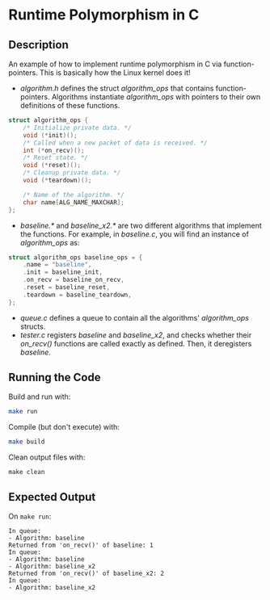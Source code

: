 # Runtime Polymorphism in C

## Description 
An example of how to implement runtime polymorphism in C via function-pointers. This is basically how the Linux kernel does it!

* *algorithm.h* defines the struct *algorithm_ops* that contains function-pointers. Algorithms instantiate *algorithm_ops* with pointers to their own definitions of these functions.
```C
struct algorithm_ops {
	/* Initialize private data. */
	void (*init)();
    /* Called when a new packet of data is received. */
	int (*on_recv)();
    /* Reset state. */
	void (*reset)();
	/* Cleanup private data. */
	void (*teardown)();

	/* Name of the algorithm. */
	char name[ALG_NAME_MAXCHAR];
};
```
* *baseline.\** and *baseline_x2.\** are two different algorithms that implement the functions. For example, in *baseline.c*, you will find an instance of *algorithm_ops* as:
```C
struct algorithm_ops baseline_ops = {
    .name = "baseline",
    .init = baseline_init,
    .on_recv = baseline_on_recv,
    .reset = baseline_reset,
    .teardown = baseline_teardown,
};
```
* *queue.c* defines a queue to contain all the algorithms' *algorithm_ops* structs.
* *tester.c* registers *baseline* and *baseline_x2*, and checks whether their *on_recv()* functions are called exactly as defined. Then, it deregisters *baseline*.

## Running the Code
Build and run with:
```bash
make run
```

Compile (but don't execute) with:
```bash
make build
```

Clean output files with:
```
make clean
```

## Expected Output
On `make run`:
```
In queue:
- Algorithm: baseline
Returned from 'on_recv()' of baseline: 1
In queue:
- Algorithm: baseline
- Algorithm: baseline_x2
Returned from 'on_recv()' of baseline_x2: 2
In queue:
- Algorithm: baseline_x2
```